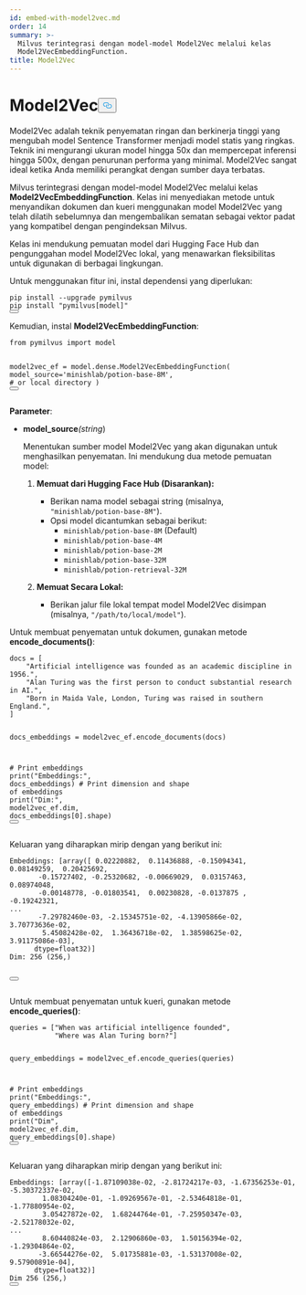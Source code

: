 ```yaml
---
id: embed-with-model2vec.md
order: 14
summary: >-
  Milvus terintegrasi dengan model-model Model2Vec melalui kelas
  Model2VecEmbeddingFunction.
title: Model2Vec
---
```

<h1 id="Model2Vec" class="common-anchor-header">Model2Vec<button data-href="#Model2Vec" class="anchor-icon" translate="no">
      <svg translate="no"
        aria-hidden="true"
        focusable="false"
        height="20"
        version="1.1"
        viewBox="0 0 16 16"
        width="16"
      >
        <path
          fill="#0092E4"
          fill-rule="evenodd"
          d="M4 9h1v1H4c-1.5 0-3-1.69-3-3.5S2.55 3 4 3h4c1.45 0 3 1.69 3 3.5 0 1.41-.91 2.72-2 3.25V8.59c.58-.45 1-1.27 1-2.09C10 5.22 8.98 4 8 4H4c-.98 0-2 1.22-2 2.5S3 9 4 9zm9-3h-1v1h1c1 0 2 1.22 2 2.5S13.98 12 13 12H9c-.98 0-2-1.22-2-2.5 0-.83.42-1.64 1-2.09V6.25c-1.09.53-2 1.84-2 3.25C6 11.31 7.55 13 9 13h4c1.45 0 3-1.69 3-3.5S14.5 6 13 6z"
        ></path>
      </svg>
    </button></h1><p>Model2Vec adalah teknik penyematan ringan dan berkinerja tinggi yang mengubah model Sentence Transformer menjadi model statis yang ringkas. Teknik ini mengurangi ukuran model hingga 50x dan mempercepat inferensi hingga 500x, dengan penurunan performa yang minimal. Model2Vec sangat ideal ketika Anda memiliki perangkat dengan sumber daya terbatas.</p>
<p>Milvus terintegrasi dengan model-model Model2Vec melalui kelas <strong>Model2VecEmbeddingFunction</strong>. Kelas ini menyediakan metode untuk menyandikan dokumen dan kueri menggunakan model Model2Vec yang telah dilatih sebelumnya dan mengembalikan sematan sebagai vektor padat yang kompatibel dengan pengindeksan Milvus.</p>
<p>Kelas ini mendukung pemuatan model dari Hugging Face Hub dan pengunggahan model Model2Vec lokal, yang menawarkan fleksibilitas untuk digunakan di berbagai lingkungan.</p>
<p>Untuk menggunakan fitur ini, instal dependensi yang diperlukan:</p>
<pre><code translate="no" class="language-bash">pip install --upgrade pymilvus
pip install <span class="hljs-string">&quot;pymilvus[model]&quot;</span>
<button class="copy-code-btn"></button></code></pre>
<p>Kemudian, instal <strong>Model2VecEmbeddingFunction</strong>:</p>
<pre><code translate="no" class="language-python"><span class="hljs-keyword">from</span> pymilvus <span class="hljs-keyword">import</span> model

model2vec_ef = model.dense.Model2VecEmbeddingFunction(
    model_source=<span class="hljs-string">&#x27;minishlab/potion-base-8M&#x27;</span>, <span class="hljs-comment"># or local directory</span>
)
<button class="copy-code-btn"></button></code></pre>
<p><strong>Parameter</strong>:</p>
<ul>
<li><p><strong>model_source</strong><em>(string</em>)</p>
<p>Menentukan sumber model Model2Vec yang akan digunakan untuk menghasilkan penyematan. Ini mendukung dua metode pemuatan model:</p>
<ol>
<li><p><strong>Memuat dari Hugging Face Hub (Disarankan):</strong></p>
<ul>
<li>Berikan nama model sebagai string (misalnya, <code translate="no">&quot;minishlab/potion-base-8M&quot;</code>).</li>
<li>Opsi model dicantumkan sebagai berikut:<ul>
<li><code translate="no">minishlab/potion-base-8M</code> (Default)</li>
<li><code translate="no">minishlab/potion-base-4M</code></li>
<li><code translate="no">minishlab/potion-base-2M</code></li>
<li><code translate="no">minishlab/potion-base-32M</code></li>
<li><code translate="no">minishlab/potion-retrieval-32M</code></li>
</ul></li>
</ul></li>
<li><p><strong>Memuat Secara Lokal:</strong></p>
<ul>
<li>Berikan jalur file lokal tempat model Model2Vec disimpan (misalnya, <code translate="no">&quot;/path/to/local/model&quot;</code>).</li>
</ul></li>
</ol></li>
</ul>
<p>Untuk membuat penyematan untuk dokumen, gunakan metode <strong>encode_documents()</strong>:</p>
<pre><code translate="no" class="language-python">docs = [
    <span class="hljs-string">&quot;Artificial intelligence was founded as an academic discipline in 1956.&quot;</span>,
    <span class="hljs-string">&quot;Alan Turing was the first person to conduct substantial research in AI.&quot;</span>,
    <span class="hljs-string">&quot;Born in Maida Vale, London, Turing was raised in southern England.&quot;</span>,
]

docs_embeddings = model2vec_ef.encode_documents(docs)

<span class="hljs-comment"># Print embeddings</span>
<span class="hljs-built_in">print</span>(<span class="hljs-string">&quot;Embeddings:&quot;</span>, docs_embeddings)
<span class="hljs-comment"># Print dimension and shape of embeddings</span>
<span class="hljs-built_in">print</span>(<span class="hljs-string">&quot;Dim:&quot;</span>, model2vec_ef.dim, docs_embeddings[<span class="hljs-number">0</span>].shape)
<button class="copy-code-btn"></button></code></pre>
<p>Keluaran yang diharapkan mirip dengan yang berikut ini:</p>
<pre><code translate="no" class="language-python">Embeddings: [array([ <span class="hljs-number">0.02220882</span>,  <span class="hljs-number">0.11436888</span>, <span class="hljs-number">-0.15094341</span>,  <span class="hljs-number">0.08149259</span>,  <span class="hljs-number">0.20425692</span>,
       <span class="hljs-number">-0.15727402</span>, <span class="hljs-number">-0.25320682</span>, <span class="hljs-number">-0.00669029</span>,  <span class="hljs-number">0.03157463</span>,  <span class="hljs-number">0.08974048</span>,
       <span class="hljs-number">-0.00148778</span>, <span class="hljs-number">-0.01803541</span>,  <span class="hljs-number">0.00230828</span>, <span class="hljs-number">-0.0137875</span> , <span class="hljs-number">-0.19242321</span>,
...
       <span class="hljs-number">-7.29782460e-03</span>, <span class="hljs-number">-2.15345751e-02</span>, <span class="hljs-number">-4.13905866e-02</span>,  <span class="hljs-number">3.70773636e-02</span>,
        <span class="hljs-number">5.45082428e-02</span>,  <span class="hljs-number">1.36436718e-02</span>,  <span class="hljs-number">1.38598625e-02</span>,  <span class="hljs-number">3.91175086e-03</span>],
      dtype=<span class="hljs-type">float32</span>)]
Dim: <span class="hljs-number">256</span> (<span class="hljs-number">256</span>,)

<button class="copy-code-btn"></button></code></pre>
<p>Untuk membuat penyematan untuk kueri, gunakan metode <strong>encode_queries()</strong>:</p>
<pre><code translate="no" class="language-python">queries = [<span class="hljs-string">&quot;When was artificial intelligence founded&quot;</span>, 
           <span class="hljs-string">&quot;Where was Alan Turing born?&quot;</span>]

query_embeddings = model2vec_ef.encode_queries(queries)

<span class="hljs-comment"># Print embeddings</span>
<span class="hljs-built_in">print</span>(<span class="hljs-string">&quot;Embeddings:&quot;</span>, query_embeddings)
<span class="hljs-comment"># Print dimension and shape of embeddings</span>
<span class="hljs-built_in">print</span>(<span class="hljs-string">&quot;Dim&quot;</span>, model2vec_ef.dim, query_embeddings[<span class="hljs-number">0</span>].shape)
<button class="copy-code-btn"></button></code></pre>
<p>Keluaran yang diharapkan mirip dengan yang berikut ini:</p>
<pre><code translate="no" class="language-python">Embeddings: [array([<span class="hljs-number">-1.87109038e-02</span>, <span class="hljs-number">-2.81724217e-03</span>, <span class="hljs-number">-1.67356253e-01</span>, <span class="hljs-number">-5.30372337e-02</span>,
        <span class="hljs-number">1.08304240e-01</span>, <span class="hljs-number">-1.09269567e-01</span>, <span class="hljs-number">-2.53464818e-01</span>, <span class="hljs-number">-1.77880954e-02</span>,
        <span class="hljs-number">3.05427872e-02</span>,  <span class="hljs-number">1.68244764e-01</span>, <span class="hljs-number">-7.25950347e-03</span>, <span class="hljs-number">-2.52178032e-02</span>,
...
        <span class="hljs-number">8.60440824e-03</span>,  <span class="hljs-number">2.12906860e-03</span>,  <span class="hljs-number">1.50156394e-02</span>, <span class="hljs-number">-1.29304864e-02</span>,
       <span class="hljs-number">-3.66544276e-02</span>,  <span class="hljs-number">5.01735881e-03</span>, <span class="hljs-number">-1.53137008e-02</span>,  <span class="hljs-number">9.57900891e-04</span>],
      dtype=<span class="hljs-type">float32</span>)]
Dim <span class="hljs-number">256</span> (<span class="hljs-number">256</span>,)
<button class="copy-code-btn"></button></code></pre>
